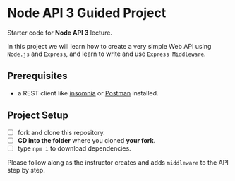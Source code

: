 

# Node API 3 Guided Project

Starter code for **Node API 3** lecture.

In this project we will learn how to create a very simple Web API using `Node.js` and `Express`, and learn to write and use `Express Middleware`.

## Prerequisites

- a REST client like [insomnia](https://insomnia.rest/download/) or [Postman](https://www.getpostman.com/downloads/) installed.

## Project Setup

- [ ] fork and clone this repository.
- [ ] **CD into the folder** where you cloned **your fork**.
- [ ] type `npm i` to download dependencies.

Please follow along as the instructor creates and adds `middleware` to the API step by step.
